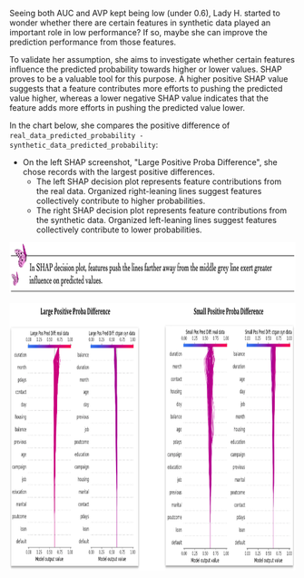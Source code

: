 Seeing both AUC and AVP kept being low (under 0.6), Lady H. started to wonder whether there are certain features in synthetic data played an important role in low performance? If so, maybe she can improve the prediction performance from those features.

To validate her assumption, she aims to investigate whether certain features influence the predicted probability towards higher or lower values. SHAP proves to be a valuable tool for this purpose. A higher positive SHAP value suggests that a feature contributes more efforts to pushing the predicted value higher, whereas a lower negative SHAP value indicates that the feature adds more efforts in pushing the predicted value lower.

In the chart below, she compares the positive difference of `real_data_predicted_probability - synthetic_data_predicted_probability`:
* On the left SHAP screenshot, "Large Positive Proba Difference", she chose records with the largest positive differences.
  * The left SHAP decision plot represents feature contributions from the real data. Organized right-leaning lines suggest features collectively contribute to higher probabilities. 
  * The right SHAP decision plot represents feature contributions from the synthetic data. Organized left-leaning lines suggest features collectively contribute to lower probabilities.
<p align="left">
<img src="https://github.com/lady-h-world/My_Garden/blob/main/images/notes/shap_decision_plot.png" width="880" height="90" />
</p>

<img src="https://github.com/lady-h-world/My_Garden/blob/main/images/Secret_Guest_images/pos_shaps.png" width="967" height="471" />




[1]:https://github.com/lady-h-world/My_Garden/blob/main/code/secret_guest/syn_data_exps/deep_dive.ipynb